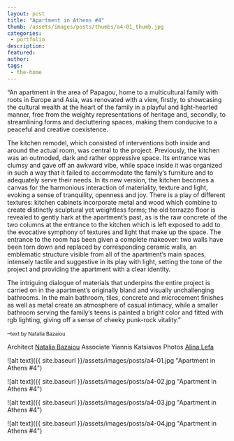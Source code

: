 ```yaml
---
layout: post
title: "Apartment in Athens #4"
thumb: /assets/images/posts/thumbs/a4-01_thumb.jpg
categories:
 - portfolio
description:
featured:
author: 
tags:
 - the-home
---
```


“An apartment in the area of Papagou, home to a multicultural family with roots in Europe and Asia, was renovated with a view, firstly, to showcasing the cultural wealth at the heart of the family in a playful and light-hearted manner, free from the weighty representations of heritage and, secondly, to streamlining forms and decluttering spaces, making them conducive to a peaceful and creative coexistence.   

The kitchen remodel, which consisted of interventions both inside and around the actual room, was central to the project. Previously, the kitchen was an outmoded, dark and rather oppressive space. Its entrance was clumsy and gave off an awkward vibe, while space inside it was organized in such a way that it failed to accommodate the family’s furniture and to adequately serve their needs. In its new version, the kitchen becomes a canvas for the harmonious interaction of materiality, texture and light, evoking a sense of tranquility, openness and joy. There is a play of different textures: kitchen cabinets incorporate metal and wood which combine to create distinctly sculptural yet weightless forms; the old terrazzo floor is revealed to gently hark at the apartment’s past, as is the raw concrete of the two columns at the entrance to the kitchen which is left exposed to add to the evocative symphony of textures and light that make up the space. The entrance to the room has been given a complete makeover: two walls have been torn down and replaced by corresponding ceramic walls, an emblematic structure visible from all of the apartment’s main spaces, intensely tactile and suggestive in its play with light, setting the tone of the project and providing the apartment with a clear identity.

The intriguing dialogue of materials that underpins the entire project is carried on in the apartment’s originally bland and visually unchallenging bathrooms. In the main bathroom, tiles, concrete and microcement finishes as well as metal create an atmosphere of casual intimacy, while a smaller bathroom serving the family’s teens is painted a bright color and fitted with rgb lighting, giving off a sense of cheeky punk-rock vitality.”

–<small>text by Natalia Bazaiou</small>

<p class="credits">
    <span class="title">Architect</span>
        <span class="contributor"><a href="https://nataliabazaiou.com/">Natalia Bazaiou</a></span>
    <span class="title">Associate</span>
        <span class="contributor">Yiannis Katsiavos</span>
    <span class="title">Photos</span>
        <span class="contributor"><a href="https://alinalefa.com/">Alina Lefa</a></span> 
</p>

![alt text]({{ site.baseurl }}/assets/images/posts/a4-01.jpg "Apartment in Athens #4")

![alt text]({{ site.baseurl }}/assets/images/posts/a4-02.jpg "Apartment in Athens #4")

![alt text]({{ site.baseurl }}/assets/images/posts/a4-03.jpg "Apartment in Athens #4")

![alt text]({{ site.baseurl }}/assets/images/posts/a4-04.jpg "Apartment in Athens #4")
